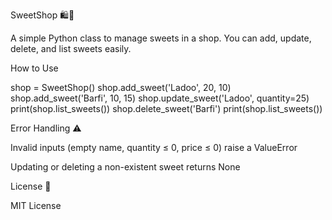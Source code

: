 SweetShop 🛍🍬

A simple Python class to manage sweets in a shop. You can add, update, delete, and list sweets easily.

How to Use

shop = SweetShop()
shop.add_sweet('Ladoo', 20, 10)
shop.add_sweet('Barfi', 10, 15)
shop.update_sweet('Ladoo', quantity=25)
print(shop.list_sweets())
shop.delete_sweet('Barfi')
print(shop.list_sweets())

Error Handling ⚠

Invalid inputs (empty name, quantity ≤ 0, price ≤ 0) raise a ValueError

Updating or deleting a non-existent sweet returns None

License 📄

MIT License
